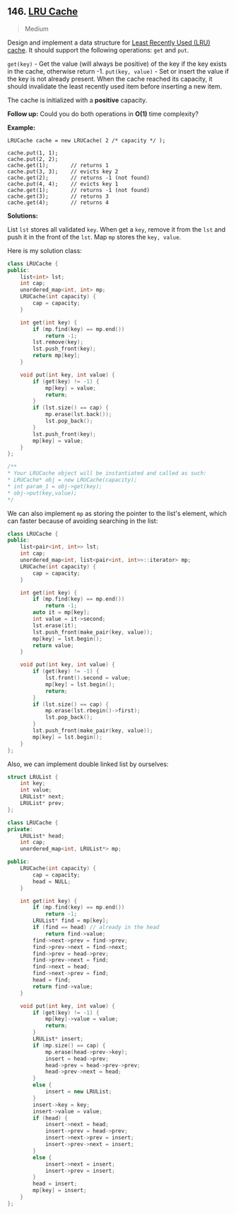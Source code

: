 ## 146. [LRU Cache](https://leetcode.com/problems/lru-cache/)

> Medium

Design and implement a data structure for [Least Recently Used (LRU) cache](https://en.wikipedia.org/wiki/Cache_replacement_policies#LRU). It should support the following operations: `get` and `put`.

`get(key)` - Get the value (will always be positive) of the key if the key exists in the cache, otherwise return -1.
`put(key, value)` - Set or insert the value if the key is not already present. When the cache reached its capacity, it should invalidate the least recently used item before inserting a new item.

The cache is initialized with a **positive** capacity.

**Follow up:**
Could you do both operations in **O(1)** time complexity?

**Example:**

```
LRUCache cache = new LRUCache( 2 /* capacity */ );

cache.put(1, 1);
cache.put(2, 2);
cache.get(1);       // returns 1
cache.put(3, 3);    // evicts key 2
cache.get(2);       // returns -1 (not found)
cache.put(4, 4);    // evicts key 1
cache.get(1);       // returns -1 (not found)
cache.get(3);       // returns 3
cache.get(4);       // returns 4
```



**Solutions:**

List `lst` stores all validated `key`. When get a `key`, remove it from the `lst` and push it in the front of the `lst`. Map `mp` stores the `key, value`.

Here is my solution class:

```c++
class LRUCache {
public:
	list<int> lst;
	int cap;
	unordered_map<int, int> mp;
	LRUCache(int capacity) {
		cap = capacity;
	}

	int get(int key) {
		if (mp.find(key) == mp.end())
			return -1;
		lst.remove(key);
		lst.push_front(key);
		return mp[key];
	}

	void put(int key, int value) {
		if (get(key) != -1) {
			mp[key] = value;
			return;
		}
		if (lst.size() == cap) {
			mp.erase(lst.back());
			lst.pop_back();
		}
		lst.push_front(key);
		mp[key] = value;
	}
};

/**
* Your LRUCache object will be instantiated and called as such:
* LRUCache* obj = new LRUCache(capacity);
* int param_1 = obj->get(key);
* obj->put(key,value);
*/
```

We can also implement `mp` as storing the pointer to the list's element, which can faster because of avoiding searching in the list:

```c++
class LRUCache {
public:
	list<pair<int, int>> lst;
	int cap;
	unordered_map<int, list<pair<int, int>>::iterator> mp;
	LRUCache(int capacity) {
		cap = capacity;
	}

	int get(int key) {
		if (mp.find(key) == mp.end())
			return -1;
		auto it = mp[key];
		int value = it->second;
		lst.erase(it);
		lst.push_front(make_pair(key, value));
		mp[key] = lst.begin();
		return value;
	}

	void put(int key, int value) {
		if (get(key) != -1) {
			lst.front().second = value;
			mp[key] = lst.begin();
			return;
		}
		if (lst.size() == cap) {
			mp.erase(lst.rbegin()->first);
			lst.pop_back();
		}
		lst.push_front(make_pair(key, value));
		mp[key] = lst.begin();
	}
};
```

Also, we can implement double linked list by ourselves:

```c++
struct LRUList {
	int key;
	int value;
	LRUList* next;
	LRUList* prev;
};

class LRUCache {
private:
	LRUList* head;
	int cap;
	unordered_map<int, LRUList*> mp;

public:
	LRUCache(int capacity) {
		cap = capacity;
		head = NULL;
	}

	int get(int key) {
		if (mp.find(key) == mp.end())
			return -1;
		LRUList* find = mp[key];
		if (find == head) // already in the head
			return find->value;
		find->next->prev = find->prev;
		find->prev->next = find->next;
		find->prev = head->prev;
		find->prev->next = find;
		find->next = head;
		find->next->prev = find;
		head = find;
		return find->value;
	}

	void put(int key, int value) {
		if (get(key) != -1) {
			mp[key]->value = value;
			return;
		}
		LRUList* insert;
		if (mp.size() == cap) {
			mp.erase(head->prev->key);
			insert = head->prev;
			head->prev = head->prev->prev;
			head->prev->next = head;
		}
		else {
			insert = new LRUList;
		}
		insert->key = key;
		insert->value = value;
		if (head) {
			insert->next = head;
			insert->prev = head->prev;
			insert->next->prev = insert;
			insert->prev->next = insert;
		}
		else {
			insert->next = insert;
			insert->prev = insert;
		}
		head = insert;
		mp[key] = insert;
	}
};
```


